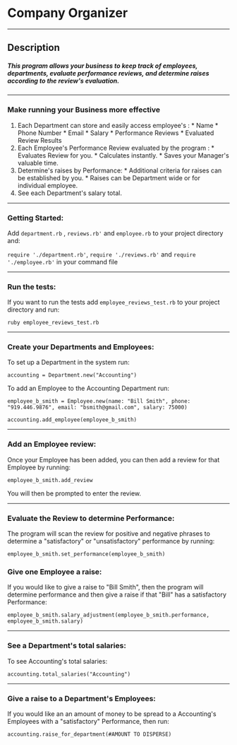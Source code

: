 # Company Organizer
___
## Description

##### This program allows your business to keep track of employees, departments, evaluate performance reviews, and determine raises according to the review's evaluation.
___
### Make running your Business more effective

  1. Each Department can store and easily access employee's :
    * Name
    * Phone Number
    * Email
    * Salary
    * Performance Reviews
    * Evaluated Review Results
  2.  Each Employee's Performance Review evaluated by the program :
    * Evaluates Review for you.
    * Calculates instantly.
    * Saves your Manager's valuable time.
  3. Determine's raises by Performance:
    * Additional criteria for raises can be established by you.
    * Raises can be Department wide or for individual employee.
  4. See each Department's salary total.

___
### Getting Started:
Add `department.rb` , `reviews.rb'` and `employee.rb` to your project directory and:

`require './department.rb'`, `require './reviews.rb'` and `require './employee.rb'` in your command file
___
### Run the tests:
If you want to run the tests add `employee_reviews_test.rb` to your project directory and run:

`ruby employee_reviews_test.rb`
___
### Create your Departments and Employees:
To set up a Department in the system run:

`accounting = Department.new("Accounting")`

To add an Employee to the Accounting Department run:

`employee_b_smith = Employee.new(name: "Bill Smith", phone: "919.446.9876", email: "bsmith@gmail.com", salary: 75000)`

`accounting.add_employee(employee_b_smith)`
___

### Add an Employee review:
Once your Employee has been added, you can then add a review for that Employee by running:

`employee_b_smith.add_review`

You will then be prompted to enter the review.
___
### Evaluate the Review to determine Performance:
The program will scan the review for positive and negative phrases to determine a "satisfactory" or "unsatisfactory" performance by running:

 `employee_b_smith.set_performance(employee_b_smith)`
### Give one Employee a raise:
If you would like to give a raise to "Bill Smith", then the program will determine performance and then give a raise if that "Bill" has a satisfactory Performance:

`employee_b_smith.salary_adjustment(employee_b_smith.performance, employee_b_smith.salary)`
___
### See a Department's total salaries:
To see Accounting's total salaries:

`accounting.total_salaries("Accounting")`
___

### Give a raise to a Department's Employees:
If you would like an an amount of money to be spread to a Accounting's Employees with a "satisfactory" Performance, then run:

`accounting.raise_for_department(#AMOUNT TO DISPERSE)`
